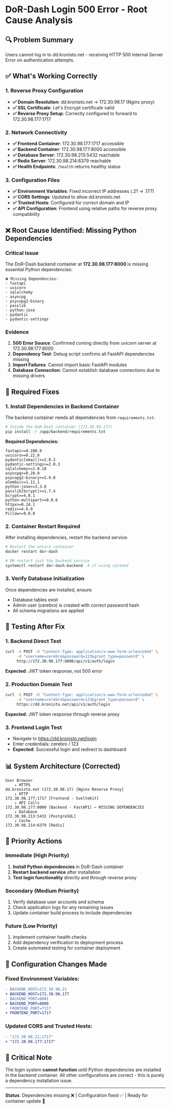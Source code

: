 # DoR-Dash Login 500 Error - Root Cause Analysis

## 🔍 Problem Summary
Users cannot log in to dd.kronisto.net - receiving HTTP 500 Internal Server Error on authentication attempts.

## ✅ What's Working Correctly

### 1. Reverse Proxy Configuration
- **✅ Domain Resolution**: dd.kronisto.net → 172.30.98.17 (Nginx proxy)
- **✅ SSL Certificate**: Let's Encrypt certificate valid
- **✅ Reverse Proxy Setup**: Correctly configured to forward to 172.30.98.177:1717

### 2. Network Connectivity  
- **✅ Frontend Container**: 172.30.98.177:1717 accessible
- **✅ Backend Container**: 172.30.98.177:8000 accessible  
- **✅ Database Server**: 172.30.98.213:5432 reachable
- **✅ Redis Server**: 172.30.98.214:6379 reachable
- **✅ Health Endpoints**: `/health` returns healthy status

### 3. Configuration Files
- **✅ Environment Variables**: Fixed incorrect IP addresses (.21 → .177)
- **✅ CORS Settings**: Updated to allow dd.kronisto.net
- **✅ Trusted Hosts**: Configured for correct domain and IP
- **✅ API Configuration**: Frontend using relative paths for reverse proxy compatibility

## ❌ Root Cause Identified: Missing Python Dependencies

### Critical Issue
The DoR-Dash backend container at **172.30.98.177:8000** is missing essential Python dependencies:

```
❌ Missing Dependencies:
- fastapi
- uvicorn  
- sqlalchemy
- asyncpg
- psycopg2-binary
- passlib
- python-jose
- pydantic
- pydantic-settings
```

### Evidence
1. **500 Error Source**: Confirmed coming directly from uvicorn server at 172.30.98.177:8000
2. **Dependency Test**: Debug script confirms all FastAPI dependencies missing
3. **Import Failures**: Cannot import basic FastAPI modules
4. **Database Connection**: Cannot establish database connections due to missing drivers

## 🔧 Required Fixes

### 1. Install Dependencies in Backend Container
The backend container needs all dependencies from `requirements.txt`:

```bash
# Inside the DoR-Dash container (172.30.98.177)
pip install -r /app/backend/requirements.txt
```

**Required Dependencies:**
```
fastapi>=0.100.0
uvicorn>=0.22.0
pydantic[email]>=2.0.3
pydantic-settings>=2.0.3
sqlalchemy>=2.0.18
asyncpg>=0.28.0
psycopg2-binary>=2.9.0
alembic>=1.11.1
python-jose>=3.3.0
passlib[bcrypt]>=1.7.4
bcrypt==4.0.1
python-multipart>=0.0.6
httpx>=0.24.1
redis>=4.6.0
Pillow>=9.0.0
```

### 2. Container Restart Required
After installing dependencies, restart the backend service:

```bash
# Restart the entire container
docker restart dor-dash

# OR restart just the backend service
systemctl restart dor-dash-backend  # if using systemd
```

### 3. Verify Database Initialization
Once dependencies are installed, ensure:
- Database tables exist
- Admin user (cerebro) is created with correct password hash
- All schema migrations are applied

## 🧪 Testing After Fix

### 1. Backend Direct Test
```bash
curl -X POST -H "Content-Type: application/x-www-form-urlencoded" \
     -d "username=cerebro&password=123&grant_type=password" \
     http://172.30.98.177:8000/api/v1/auth/login
```
**Expected**: JWT token response, not 500 error

### 2. Production Domain Test  
```bash
curl -X POST -H "Content-Type: application/x-www-form-urlencoded" \
     -d "username=cerebro&password=123&grant_type=password" \
     https://dd.kronisto.net/api/v1/auth/login
```
**Expected**: JWT token response through reverse proxy

### 3. Frontend Login Test
- Navigate to https://dd.kronisto.net/login
- Enter credentials: cerebro / 123
- **Expected**: Successful login and redirect to dashboard

## 📊 System Architecture (Corrected)

```
User Browser
    ↓ HTTPS
dd.kronisto.net (172.30.98.17) [Nginx Reverse Proxy]
    ↓ HTTP
172.30.98.177:1717 [Frontend - SvelteKit]
    ↓ API Calls
172.30.98.177:8000 [Backend - FastAPI] ← MISSING DEPENDENCIES
    ↓ Database
172.30.98.213:5432 [PostgreSQL]
    ↓ Cache  
172.30.98.214:6379 [Redis]
```

## 🎯 Priority Actions

### Immediate (High Priority)
1. **Install Python dependencies** in DoR-Dash container
2. **Restart backend service** after installation
3. **Test login functionality** directly and through reverse proxy

### Secondary (Medium Priority)  
1. Verify database user accounts and schema
2. Check application logs for any remaining issues
3. Update container build process to include dependencies

### Future (Low Priority)
1. Implement container health checks
2. Add dependency verification to deployment process
3. Create automated testing for container deployment

## 📝 Configuration Changes Made

### Fixed Environment Variables:
```diff
- BACKEND_HOST=172.30.98.21
+ BACKEND_HOST=172.30.98.177
- BACKEND_PORT=8001  
+ BACKEND_PORT=8000
- FRONTEND_PORT=7117
+ FRONTEND_PORT=1717
```

### Updated CORS and Trusted Hosts:
```diff
- "172.30.98.21:1717"
+ "172.30.98.177:1717"
```

## 🚨 Critical Note
The login system **cannot function** until Python dependencies are installed in the backend container. All other configurations are correct - this is purely a dependency installation issue.

---

**Status**: Dependencies missing ❌ | Configuration fixed ✅ | Ready for container update 🔧